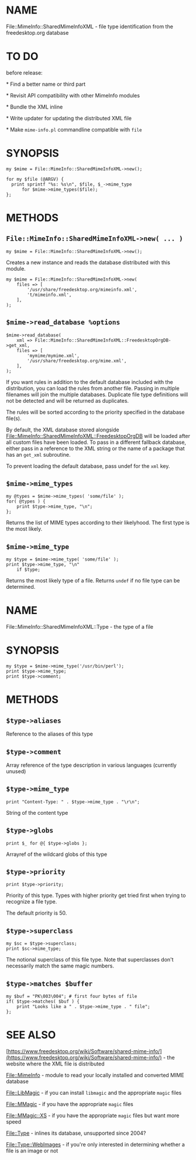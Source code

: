 # NAME

File::MimeInfo::SharedMimeInfoXML - file type identification from the freedesktop.org database

# TO DO

before release:

\* Find a better name or third part

\* Revisit API compatibility with other MimeInfo modules

\* Bundle the XML inline

\* Write updater for updating the distributed XML file

\* Make `mime-info.pl` commandline compatible with `file`

# SYNOPSIS

    my $mime = File::MimeInfo::SharedMimeInfoXML->new();

    for my $file (@ARGV) {
      print sprintf "%s: %s\n", $file, $_->mime_type
          for $mime->mime_types($file);
    };

# METHODS

## `File::MimeInfo::SharedMimeInfoXML->new( ... )`

    my $mime = File::MimeInfo::SharedMimeInfoXML->new();

Creates a new instance and reads the database distributed with this module.

    my $mime = File::MimeInfo::SharedMimeInfoXML->new(
        files => [
            '/usr/share/freedesktop.org/mimeinfo.xml',
            't/mimeinfo.xml',
        ],
    );

## `$mime->read_database %options`

    $mime->read_database(
        xml => File::MimeInfo::SharedMimeInfoXML::FreedesktopOrgDB->get_xml,
        files => [
            'mymime/mymime.xml',
            '/usr/share/freedesktop.org/mime.xml',
        ],
    );

If you want rules in addition to the default
database included with the distribution, you can load the rules from another file.
Passing in multiple filenames will join the multiple
databases. Duplicate file type definitions will not be detected
and will be returned as duplicates.

The rules will be sorted according to the priority specified in the database
file(s).

By default, the XML database stored alongside
[File::MimeInfo::SharedMimeInfoXML::FreedesktopOrgDB](https://metacpan.org/pod/File::MimeInfo::SharedMimeInfoXML::FreedesktopOrgDB)
will be loaded after all custom files have been loaded.
To pass in a different fallback database, either pass in a reference
to the XML string or the name of a package that has an `get_xml` subroutine.

To prevent loading the default database, pass undef
for the `xml` key.

## `$mime->mime_types`

    my @types = $mime->mime_types( 'some/file' );
    for( @types ) {
        print $type->mime_type, "\n";
    };

Returns the list of MIME types according to their likelyhood.
The first type is the most likely.

## `$mime->mime_type`

    my $type = $mime->mime_type( 'some/file' );
    print $type->mime_type, "\n"
        if $type;

Returns the most likely type of a file. Returns `undef`
if no file type can be determined.

# NAME

File::MimeInfo::SharedMimeInfoXML::Type - the type of a file

# SYNOPSIS

    my $type = $mime->mime_type('/usr/bin/perl');
    print $type->mime_type;
    print $type->comment;

# METHODS

## `$type->aliases`

Reference to the aliases of this type

## `$type->comment`

Array reference of the type description in various languages
(currently unused)

## `$type->mime_type`

    print "Content-Type: " . $type->mime_type . "\r\n";

String of the content type

## `$type->globs`

    print $_ for @{ $type->globs };

Arrayref of the wildcard globs of this type

## `$type->priority`

    print $type->priority;

Priority of this type. Types with higher priority
get tried first when trying to recognize a file type.

The default priority is 50.

## `$type->superclass`

    my $sc = $type->superclass;
    print $sc->mime_type;

The notional superclass of this file type. Note that superclasses
don't necessarily match the same magic numbers.

## `$type->matches $buffer`

    my $buf = "PK\003\004"; # first four bytes of file
    if( $type->matches( $buf ) {
        print "Looks like a " . $type->mime_type . " file";
    };

# SEE ALSO

[https://www.freedesktop.org/wiki/Software/shared-mime-info/](https://www.freedesktop.org/wiki/Software/shared-mime-info/) - the website
where the XML file is distributed

[File::MimeInfo](https://metacpan.org/pod/File::MimeInfo) - module to read your locally installed and converted MIME database

[File::LibMagic](https://metacpan.org/pod/File::LibMagic) - if you can install `libmagic` and the appropriate `magic` files

[File::MMagic](https://metacpan.org/pod/File::MMagic) - if you have the appropriate `magic` files

[File::MMagic::XS](https://metacpan.org/pod/File::MMagic::XS) - if you have the appropriate `magic` files but want more speed

[File::Type](https://metacpan.org/pod/File::Type) - inlines its database, unsupported since 2004?

[File::Type::WebImages](https://metacpan.org/pod/File::Type::WebImages) - if you're only interested in determining whether
a file is an image or not
